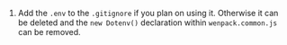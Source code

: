 1. Add the `.env` to the `.gitignore` if you plan on using it. Otherwise it can be deleted and the `new Dotenv()` declaration within `wenpack.common.js` can be removed.
